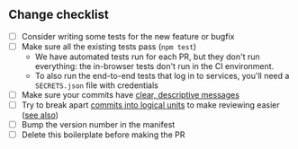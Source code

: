 ## Change checklist

-   [ ] Consider writing some tests for the new feature or bugfix
-   [ ] Make sure all the existing tests pass (`npm test`)
    -   We have automated tests run for each PR, but they don't run everything: the in-browser tests don't run in the CI environment.
    -   To also run the end-to-end tests that log in to services, you'll need a `SECRETS.json` file with credentials
-   [ ] Make sure your commits have [clear, descriptive messages](https://chris.beams.io/posts/git-commit/)
-   [ ] Try to break apart [commits into logical units](https://enpo.no/2018/2018-12-08-a-careful-commit-history-will-make-code-review-easier.html) to make reviewing easier ([see also](https://www.youtube.com/watch?v=qpdYRPL3SVE))
-   [ ] Bump the version number in the manifest
-   [ ] Delete this boilerplate before making the PR
